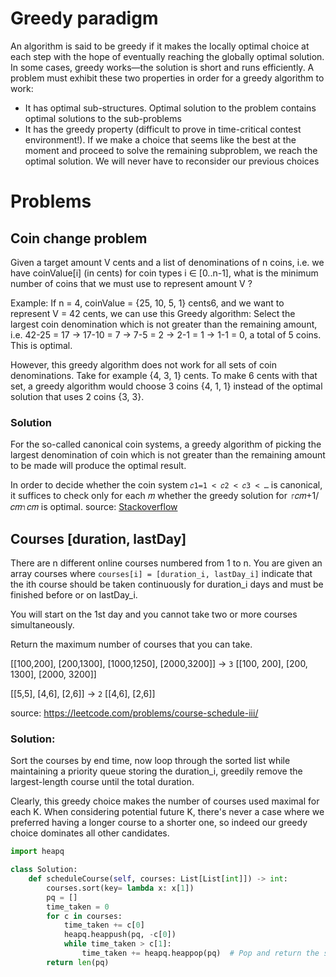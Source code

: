 # Greedy paradigm

An algorithm is said to be greedy if it makes the locally optimal choice at each step with the
hope of eventually reaching the globally optimal solution. In some cases, greedy works—the
solution is short and runs efficiently. A problem must exhibit these two
properties in order for a greedy algorithm to work:

* It has optimal sub-structures. Optimal solution to the problem contains optimal solutions to the sub-problems
* It has the greedy property (difficult to prove in time-critical contest environment!).
If we make a choice that seems like the best at the moment and proceed to solve the
remaining subproblem, we reach the optimal solution. We will never have to reconsider
our previous choices

# Problems

## Coin change problem

Given a target amount V cents and a list of denominations of n coins,
i.e. we have coinValue[i] (in cents) for coin types i ∈ [0..n-1], what is the minimum
number of coins that we must use to represent amount V ? 

Example: If n = 4, coinValue = {25, 10, 5, 1} cents6, and
we want to represent V = 42 cents, we can use this Greedy algorithm: Select the largest
coin denomination which is not greater than the remaining amount, i.e. 42-25 = 17 → 17-10
= 7 → 7-5 = 2 → 2-1 = 1 → 1-1 = 0, a total of 5 coins. This is optimal.

However, this greedy algorithm does not work for all sets of coin denominations. Take for
example {4, 3, 1} cents. To make 6 cents with that set, a greedy algorithm would choose 3
coins {4, 1, 1} instead of the optimal solution that uses 2 coins {3, 3}.

### Solution

For the so-called canonical coin systems, a greedy algorithm of picking the largest denomination of coin which is not greater than the remaining amount to be made will produce the optimal result.

In order to decide whether the coin system `𝑐1=1 < 𝑐2 < 𝑐3 < …` is canonical, it suffices to check only for each 𝑚 whether the greedy solution for ⌈𝑐𝑚+1/𝑐𝑚⌉𝑐𝑚 is optimal. source: [Stackoverflow](https://math.stackexchange.com/questions/3121896/what-property-of-a-coin-system-makes-it-canonical)

## Courses [duration, lastDay]
There are n different online courses numbered from 1 to n. You are given an array courses where `courses[i] = [duration_i, lastDay_i]` indicate that the ith 
course should be taken continuously for duration_i days and must be finished before or on lastDay_i.

You will start on the 1st day and you cannot take two or more courses simultaneously.

Return the maximum number of courses that you can take.

[[100,200], [200,1300], [1000,1250], [2000,3200]] -> `3` [[100, 200], [200, 1300], [2000, 3200]]

[[5,5], [4,6], [2,6]] -> `2` [[4,6], [2,6]]

source: <https://leetcode.com/problems/course-schedule-iii/>

### Solution:

Sort the courses by end time, now loop through the sorted list while maintaining a priority queue storing the duration_i,  greedily remove the largest-length 
course until the total duration.

Clearly, this greedy choice makes the number of courses used maximal for each K. When considering potential future K, 
there's never a case where we preferred having a longer course to a shorter one, so indeed our greedy choice dominates all other candidates.

```python
import heapq

class Solution:
    def scheduleCourse(self, courses: List[List[int]]) -> int:
        courses.sort(key= lambda x: x[1])
        pq = []
        time_taken = 0
        for c in courses:
            time_taken += c[0]
            heapq.heappush(pq, -c[0])
            while time_taken > c[1]:
                time_taken += heapq.heappop(pq)  # Pop and return the smallest item from the heap, hence using negative values
        return len(pq)
```
